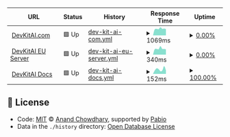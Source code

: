 <!--start: status pages-->
<!-- This summary is generated by Upptime (https://github.com/upptime/upptime) -->
<!-- Do not edit this manually, your changes will be overwritten -->
<!-- prettier-ignore -->
| URL | Status | History | Response Time | Uptime |
| --- | ------ | ------- | ------------- | ------ |
| <img alt="" src="https://icons.duckduckgo.com/ip3/devkitai.com.ico" height="13"> [DevKitAI.com](https://devkitai.com/) | 🟩 Up | [dev-kit-ai-com.yml](https://github.com/DevKit-AI/status.devkitai.com/commits/HEAD/history/dev-kit-ai-com.yml) | <details><summary><img alt="Response time graph" src="./graphs/dev-kit-ai-com/response-time-week.png" height="20"> 1069ms</summary><br><a href="https://status.devkitai.com/history/dev-kit-ai-com"><img alt="Response time 1111" src="https://img.shields.io/endpoint?url=https%3A%2F%2Fraw.githubusercontent.com%2FDevKit-AI%2Fstatus.devkitai.com%2FHEAD%2Fapi%2Fdev-kit-ai-com%2Fresponse-time.json"></a><br><a href="https://status.devkitai.com/history/dev-kit-ai-com"><img alt="24-hour response time 965" src="https://img.shields.io/endpoint?url=https%3A%2F%2Fraw.githubusercontent.com%2FDevKit-AI%2Fstatus.devkitai.com%2FHEAD%2Fapi%2Fdev-kit-ai-com%2Fresponse-time-day.json"></a><br><a href="https://status.devkitai.com/history/dev-kit-ai-com"><img alt="7-day response time 1069" src="https://img.shields.io/endpoint?url=https%3A%2F%2Fraw.githubusercontent.com%2FDevKit-AI%2Fstatus.devkitai.com%2FHEAD%2Fapi%2Fdev-kit-ai-com%2Fresponse-time-week.json"></a><br><a href="https://status.devkitai.com/history/dev-kit-ai-com"><img alt="30-day response time 1218" src="https://img.shields.io/endpoint?url=https%3A%2F%2Fraw.githubusercontent.com%2FDevKit-AI%2Fstatus.devkitai.com%2FHEAD%2Fapi%2Fdev-kit-ai-com%2Fresponse-time-month.json"></a><br><a href="https://status.devkitai.com/history/dev-kit-ai-com"><img alt="1-year response time 1111" src="https://img.shields.io/endpoint?url=https%3A%2F%2Fraw.githubusercontent.com%2FDevKit-AI%2Fstatus.devkitai.com%2FHEAD%2Fapi%2Fdev-kit-ai-com%2Fresponse-time-year.json"></a></details> | <details><summary><a href="https://status.devkitai.com/history/dev-kit-ai-com">0.00%</a></summary><a href="https://status.devkitai.com/history/dev-kit-ai-com"><img alt="All-time uptime 20.21%" src="https://img.shields.io/endpoint?url=https%3A%2F%2Fraw.githubusercontent.com%2FDevKit-AI%2Fstatus.devkitai.com%2FHEAD%2Fapi%2Fdev-kit-ai-com%2Fuptime.json"></a><br><a href="https://status.devkitai.com/history/dev-kit-ai-com"><img alt="24-hour uptime 0.00%" src="https://img.shields.io/endpoint?url=https%3A%2F%2Fraw.githubusercontent.com%2FDevKit-AI%2Fstatus.devkitai.com%2FHEAD%2Fapi%2Fdev-kit-ai-com%2Fuptime-day.json"></a><br><a href="https://status.devkitai.com/history/dev-kit-ai-com"><img alt="7-day uptime 0.00%" src="https://img.shields.io/endpoint?url=https%3A%2F%2Fraw.githubusercontent.com%2FDevKit-AI%2Fstatus.devkitai.com%2FHEAD%2Fapi%2Fdev-kit-ai-com%2Fuptime-week.json"></a><br><a href="https://status.devkitai.com/history/dev-kit-ai-com"><img alt="30-day uptime 0.00%" src="https://img.shields.io/endpoint?url=https%3A%2F%2Fraw.githubusercontent.com%2FDevKit-AI%2Fstatus.devkitai.com%2FHEAD%2Fapi%2Fdev-kit-ai-com%2Fuptime-month.json"></a><br><a href="https://status.devkitai.com/history/dev-kit-ai-com"><img alt="1-year uptime 20.21%" src="https://img.shields.io/endpoint?url=https%3A%2F%2Fraw.githubusercontent.com%2FDevKit-AI%2Fstatus.devkitai.com%2FHEAD%2Fapi%2Fdev-kit-ai-com%2Fuptime-year.json"></a></details>
| <img alt="" src="https://icons.duckduckgo.com/ip3/devkitai.com.ico" height="13"> [DevKitAI EU Server](https://devkitai.com/) | 🟩 Up | [dev-kit-ai-eu-server.yml](https://github.com/DevKit-AI/status.devkitai.com/commits/HEAD/history/dev-kit-ai-eu-server.yml) | <details><summary><img alt="Response time graph" src="./graphs/dev-kit-ai-eu-server/response-time-week.png" height="20"> 340ms</summary><br><a href="https://status.devkitai.com/history/dev-kit-ai-eu-server"><img alt="Response time 440" src="https://img.shields.io/endpoint?url=https%3A%2F%2Fraw.githubusercontent.com%2FDevKit-AI%2Fstatus.devkitai.com%2FHEAD%2Fapi%2Fdev-kit-ai-eu-server%2Fresponse-time.json"></a><br><a href="https://status.devkitai.com/history/dev-kit-ai-eu-server"><img alt="24-hour response time 306" src="https://img.shields.io/endpoint?url=https%3A%2F%2Fraw.githubusercontent.com%2FDevKit-AI%2Fstatus.devkitai.com%2FHEAD%2Fapi%2Fdev-kit-ai-eu-server%2Fresponse-time-day.json"></a><br><a href="https://status.devkitai.com/history/dev-kit-ai-eu-server"><img alt="7-day response time 340" src="https://img.shields.io/endpoint?url=https%3A%2F%2Fraw.githubusercontent.com%2FDevKit-AI%2Fstatus.devkitai.com%2FHEAD%2Fapi%2Fdev-kit-ai-eu-server%2Fresponse-time-week.json"></a><br><a href="https://status.devkitai.com/history/dev-kit-ai-eu-server"><img alt="30-day response time 460" src="https://img.shields.io/endpoint?url=https%3A%2F%2Fraw.githubusercontent.com%2FDevKit-AI%2Fstatus.devkitai.com%2FHEAD%2Fapi%2Fdev-kit-ai-eu-server%2Fresponse-time-month.json"></a><br><a href="https://status.devkitai.com/history/dev-kit-ai-eu-server"><img alt="1-year response time 440" src="https://img.shields.io/endpoint?url=https%3A%2F%2Fraw.githubusercontent.com%2FDevKit-AI%2Fstatus.devkitai.com%2FHEAD%2Fapi%2Fdev-kit-ai-eu-server%2Fresponse-time-year.json"></a></details> | <details><summary><a href="https://status.devkitai.com/history/dev-kit-ai-eu-server">0.00%</a></summary><a href="https://status.devkitai.com/history/dev-kit-ai-eu-server"><img alt="All-time uptime 20.21%" src="https://img.shields.io/endpoint?url=https%3A%2F%2Fraw.githubusercontent.com%2FDevKit-AI%2Fstatus.devkitai.com%2FHEAD%2Fapi%2Fdev-kit-ai-eu-server%2Fuptime.json"></a><br><a href="https://status.devkitai.com/history/dev-kit-ai-eu-server"><img alt="24-hour uptime 0.00%" src="https://img.shields.io/endpoint?url=https%3A%2F%2Fraw.githubusercontent.com%2FDevKit-AI%2Fstatus.devkitai.com%2FHEAD%2Fapi%2Fdev-kit-ai-eu-server%2Fuptime-day.json"></a><br><a href="https://status.devkitai.com/history/dev-kit-ai-eu-server"><img alt="7-day uptime 0.00%" src="https://img.shields.io/endpoint?url=https%3A%2F%2Fraw.githubusercontent.com%2FDevKit-AI%2Fstatus.devkitai.com%2FHEAD%2Fapi%2Fdev-kit-ai-eu-server%2Fuptime-week.json"></a><br><a href="https://status.devkitai.com/history/dev-kit-ai-eu-server"><img alt="30-day uptime 0.00%" src="https://img.shields.io/endpoint?url=https%3A%2F%2Fraw.githubusercontent.com%2FDevKit-AI%2Fstatus.devkitai.com%2FHEAD%2Fapi%2Fdev-kit-ai-eu-server%2Fuptime-month.json"></a><br><a href="https://status.devkitai.com/history/dev-kit-ai-eu-server"><img alt="1-year uptime 20.21%" src="https://img.shields.io/endpoint?url=https%3A%2F%2Fraw.githubusercontent.com%2FDevKit-AI%2Fstatus.devkitai.com%2FHEAD%2Fapi%2Fdev-kit-ai-eu-server%2Fuptime-year.json"></a></details>
| <img alt="" src="https://icons.duckduckgo.com/ip3/docs.devkitai.com.ico" height="13"> [DevKitAI Docs](https://docs.devkitai.com/) | 🟩 Up | [dev-kit-ai-docs.yml](https://github.com/DevKit-AI/status.devkitai.com/commits/HEAD/history/dev-kit-ai-docs.yml) | <details><summary><img alt="Response time graph" src="./graphs/dev-kit-ai-docs/response-time-week.png" height="20"> 152ms</summary><br><a href="https://status.devkitai.com/history/dev-kit-ai-docs"><img alt="Response time 157" src="https://img.shields.io/endpoint?url=https%3A%2F%2Fraw.githubusercontent.com%2FDevKit-AI%2Fstatus.devkitai.com%2FHEAD%2Fapi%2Fdev-kit-ai-docs%2Fresponse-time.json"></a><br><a href="https://status.devkitai.com/history/dev-kit-ai-docs"><img alt="24-hour response time 123" src="https://img.shields.io/endpoint?url=https%3A%2F%2Fraw.githubusercontent.com%2FDevKit-AI%2Fstatus.devkitai.com%2FHEAD%2Fapi%2Fdev-kit-ai-docs%2Fresponse-time-day.json"></a><br><a href="https://status.devkitai.com/history/dev-kit-ai-docs"><img alt="7-day response time 152" src="https://img.shields.io/endpoint?url=https%3A%2F%2Fraw.githubusercontent.com%2FDevKit-AI%2Fstatus.devkitai.com%2FHEAD%2Fapi%2Fdev-kit-ai-docs%2Fresponse-time-week.json"></a><br><a href="https://status.devkitai.com/history/dev-kit-ai-docs"><img alt="30-day response time 193" src="https://img.shields.io/endpoint?url=https%3A%2F%2Fraw.githubusercontent.com%2FDevKit-AI%2Fstatus.devkitai.com%2FHEAD%2Fapi%2Fdev-kit-ai-docs%2Fresponse-time-month.json"></a><br><a href="https://status.devkitai.com/history/dev-kit-ai-docs"><img alt="1-year response time 157" src="https://img.shields.io/endpoint?url=https%3A%2F%2Fraw.githubusercontent.com%2FDevKit-AI%2Fstatus.devkitai.com%2FHEAD%2Fapi%2Fdev-kit-ai-docs%2Fresponse-time-year.json"></a></details> | <details><summary><a href="https://status.devkitai.com/history/dev-kit-ai-docs">100.00%</a></summary><a href="https://status.devkitai.com/history/dev-kit-ai-docs"><img alt="All-time uptime 99.99%" src="https://img.shields.io/endpoint?url=https%3A%2F%2Fraw.githubusercontent.com%2FDevKit-AI%2Fstatus.devkitai.com%2FHEAD%2Fapi%2Fdev-kit-ai-docs%2Fuptime.json"></a><br><a href="https://status.devkitai.com/history/dev-kit-ai-docs"><img alt="24-hour uptime 100.00%" src="https://img.shields.io/endpoint?url=https%3A%2F%2Fraw.githubusercontent.com%2FDevKit-AI%2Fstatus.devkitai.com%2FHEAD%2Fapi%2Fdev-kit-ai-docs%2Fuptime-day.json"></a><br><a href="https://status.devkitai.com/history/dev-kit-ai-docs"><img alt="7-day uptime 100.00%" src="https://img.shields.io/endpoint?url=https%3A%2F%2Fraw.githubusercontent.com%2FDevKit-AI%2Fstatus.devkitai.com%2FHEAD%2Fapi%2Fdev-kit-ai-docs%2Fuptime-week.json"></a><br><a href="https://status.devkitai.com/history/dev-kit-ai-docs"><img alt="30-day uptime 100.00%" src="https://img.shields.io/endpoint?url=https%3A%2F%2Fraw.githubusercontent.com%2FDevKit-AI%2Fstatus.devkitai.com%2FHEAD%2Fapi%2Fdev-kit-ai-docs%2Fuptime-month.json"></a><br><a href="https://status.devkitai.com/history/dev-kit-ai-docs"><img alt="1-year uptime 99.99%" src="https://img.shields.io/endpoint?url=https%3A%2F%2Fraw.githubusercontent.com%2FDevKit-AI%2Fstatus.devkitai.com%2FHEAD%2Fapi%2Fdev-kit-ai-docs%2Fuptime-year.json"></a></details>

<!--end: status pages-->

## 📄 License

- Code: [MIT](./LICENSE) © [Anand Chowdhary](https://anandchowdhary.com), supported by [Pabio](https://pabio.com)
- Data in the `./history` directory: [Open Database License](https://opendatacommons.org/licenses/odbl/1-0/)
